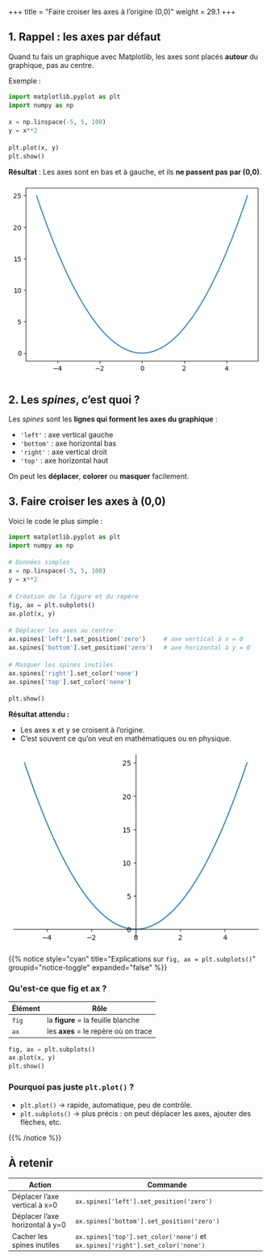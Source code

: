 +++
title = "Faire croiser les axes à l’origine (0,0)"
weight = 29.1
+++


## 1. Rappel : les axes par défaut

Quand tu fais un graphique avec Matplotlib, les axes sont placés **autour** du graphique, pas au centre.

Exemple :

```python
import matplotlib.pyplot as plt
import numpy as np

x = np.linspace(-5, 5, 100)
y = x**2

plt.plot(x, y)
plt.show()
```

**Résultat** :
Les axes sont en bas et à gauche, et ils **ne passent pas par (0,0)**.

![Axes par défaut](./axes_defaut.png?width=30vw)

## 2. Les *spines*, c’est quoi ?

Les *spines* sont les **lignes qui forment les axes du graphique** :

* `'left'` : axe vertical gauche
* `'bottom'` : axe horizontal bas
* `'right'` : axe vertical droit
* `'top'` : axe horizontal haut

On peut les **déplacer**, **colorer** ou **masquer** facilement.



## 3. Faire croiser les axes à (0,0)

Voici le code le plus simple :

```python
import matplotlib.pyplot as plt
import numpy as np

# Données simples
x = np.linspace(-5, 5, 100)
y = x**2

# Création de la figure et du repère
fig, ax = plt.subplots()
ax.plot(x, y)

# Déplacer les axes au centre
ax.spines['left'].set_position('zero')     # axe vertical à x = 0
ax.spines['bottom'].set_position('zero')   # axe horizontal à y = 0

# Masquer les spines inutiles
ax.spines['right'].set_color('none')
ax.spines['top'].set_color('none')

plt.show()
```

**Résultat attendu :**
* Les axes x et y se croisent à l’origine.
* C’est souvent ce qu’on veut en mathématiques ou en physique.

![Axes décalés](./axes_decales.png?width=30vw)

{{% notice style="cyan" title="Explications sur `fig, ax = plt.subplots()`" groupid="notice-toggle" expanded="false" %}}

### Qu'est-ce que fig et ax ?

| Élément | Rôle                                 |
| ------- | ------------------------------------ |
| `fig`   | la **figure** = la feuille blanche   |
| `ax`    | les **axes** = le repère où on trace |

```python
fig, ax = plt.subplots()
ax.plot(x, y)
plt.show()
```


### Pourquoi pas juste `plt.plot()` ?

* `plt.plot()` → rapide, automatique, peu de contrôle.
* `plt.subplots()` → plus précis : on peut déplacer les axes, ajouter des flèches, etc.

{{% /notice %}}

## À retenir

| Action                          | Commande                                                                       |
| ------------------------------- | ------------------------------------------------------------------------------ |
| Déplacer l’axe vertical à x=0   | `ax.spines['left'].set_position('zero')`                                       |
| Déplacer l’axe horizontal à y=0 | `ax.spines['bottom'].set_position('zero')`                                     |
| Cacher les spines inutiles      | `ax.spines['top'].set_color('none')` et `ax.spines['right'].set_color('none')` |

